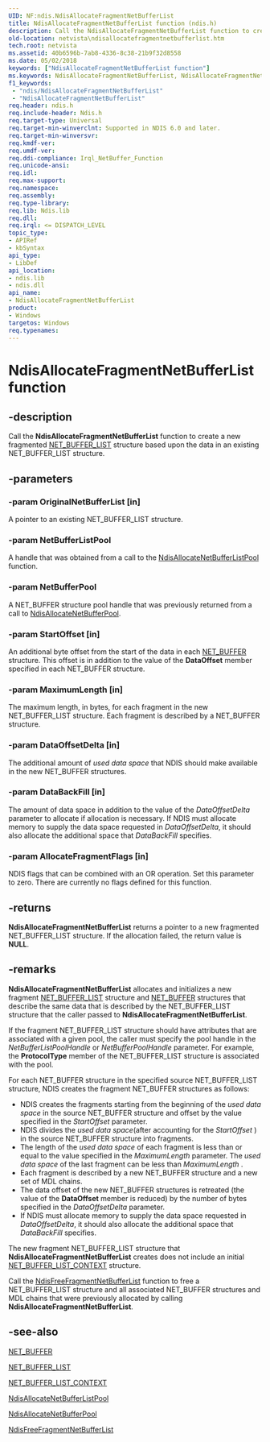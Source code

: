 ```yaml
---
UID: NF:ndis.NdisAllocateFragmentNetBufferList
title: NdisAllocateFragmentNetBufferList function (ndis.h)
description: Call the NdisAllocateFragmentNetBufferList function to create a new fragmented NET_BUFFER_LIST structure based upon the data in an existing NET_BUFFER_LIST structure.
old-location: netvista\ndisallocatefragmentnetbufferlist.htm
tech.root: netvista
ms.assetid: 40b6596b-7ab8-4336-8c38-21b9f32d8558
ms.date: 05/02/2018
keywords: ["NdisAllocateFragmentNetBufferList function"]
ms.keywords: NdisAllocateFragmentNetBufferList, NdisAllocateFragmentNetBufferList function [Network Drivers Starting with Windows Vista], ndis/NdisAllocateFragmentNetBufferList, ndis_netbuf_functions_ref_9155bd3d-f4c1-4655-b9a3-256ff64093cf.xml, netvista.ndisallocatefragmentnetbufferlist
f1_keywords:
 - "ndis/NdisAllocateFragmentNetBufferList"
 - "NdisAllocateFragmentNetBufferList"
req.header: ndis.h
req.include-header: Ndis.h
req.target-type: Universal
req.target-min-winverclnt: Supported in NDIS 6.0 and later.
req.target-min-winversvr: 
req.kmdf-ver: 
req.umdf-ver: 
req.ddi-compliance: Irql_NetBuffer_Function
req.unicode-ansi: 
req.idl: 
req.max-support: 
req.namespace: 
req.assembly: 
req.type-library: 
req.lib: Ndis.lib
req.dll: 
req.irql: <= DISPATCH_LEVEL
topic_type:
- APIRef
- kbSyntax
api_type:
- LibDef
api_location:
- ndis.lib
- ndis.dll
api_name:
- NdisAllocateFragmentNetBufferList
product:
- Windows
targetos: Windows
req.typenames: 
---
```


# NdisAllocateFragmentNetBufferList function


## -description


Call the 
  <b>NdisAllocateFragmentNetBufferList</b> function to create a new fragmented 
  <a href="https://docs.microsoft.com/windows-hardware/drivers/ddi/ndis/ns-ndis-_net_buffer_list">NET_BUFFER_LIST</a> structure based upon the data
  in an existing NET_BUFFER_LIST structure.


## -parameters




### -param OriginalNetBufferList [in]

A pointer to an existing NET_BUFFER_LIST structure.


### -param NetBufferListPool

A handle that was obtained from a call to the 
     <a href="https://docs.microsoft.com/windows-hardware/drivers/ddi/ndis/nf-ndis-ndisallocatenetbufferlistpool">
     NdisAllocateNetBufferListPool</a> function.

### -param NetBufferPool

A NET_BUFFER structure pool handle that was previously returned from a call to 
     <a href="https://docs.microsoft.com/windows-hardware/drivers/ddi/ndis/nf-ndis-ndisallocatenetbufferpool">
     NdisAllocateNetBufferPool</a>.

### -param StartOffset [in]

An additional byte offset from the start of the data in each 
     <a href="https://docs.microsoft.com/windows-hardware/drivers/ddi/ndis/ns-ndis-_net_buffer">NET_BUFFER</a> structure. This offset is in addition
     to the value of the 
     <b>DataOffset</b> member specified in each NET_BUFFER structure.


### -param MaximumLength [in]

The maximum length, in bytes, for each fragment in the new NET_BUFFER_LIST structure. Each
     fragment is described by a NET_BUFFER structure.


### -param DataOffsetDelta [in]

The additional amount of 
     <i>used data space</i> that NDIS should make available in the new NET_BUFFER structures.


### -param DataBackFill [in]

The amount of data space in addition to the value of the 
     <i>DataOffsetDelta</i> parameter to allocate if allocation is necessary. If NDIS must allocate memory to
     supply the data space requested in 
     <i>DataOffsetDelta</i>, it should also allocate the additional space that 
     <i>DataBackFill</i> specifies.


### -param AllocateFragmentFlags [in]

NDIS flags that can be combined with an OR operation. Set this parameter to zero. There are
     currently no flags defined for this function.

## -returns



<b>NdisAllocateFragmentNetBufferList</b> returns a pointer to a new fragmented NET_BUFFER_LIST structure.
     If the allocation failed, the return value is <b>NULL</b>.




## -remarks



<b>NdisAllocateFragmentNetBufferList</b> allocates and initializes a new fragment 
    <a href="https://docs.microsoft.com/windows-hardware/drivers/ddi/ndis/ns-ndis-_net_buffer_list">NET_BUFFER_LIST</a> structure and 
    <a href="https://docs.microsoft.com/windows-hardware/drivers/ddi/ndis/ns-ndis-_net_buffer">NET_BUFFER</a> structures that describe the same data
    that is described by the NET_BUFFER_LIST structure that the caller passed to 
    <b>NdisAllocateFragmentNetBufferList</b>.

If the fragment NET_BUFFER_LIST structure should have attributes that are associated with a given
    pool, the caller must specify the pool handle in the 
    <i>NetBufferListPoolHandle</i> or 
    <i>NetBufferPoolHandle</i> parameter. For example, the 
    <b>ProtocolType</b> member of the NET_BUFFER_LIST structure is associated with the pool.

For each NET_BUFFER structure in the specified source NET_BUFFER_LIST structure, NDIS creates the
    fragment NET_BUFFER structures as follows:

<ul>
<li>
NDIS creates the fragments starting from the beginning of the 
      <i>used data space</i> in the source NET_BUFFER structure and offset by the value specified in the 
      <i>StartOffset</i> parameter.

</li>
<li>
NDIS divides the 
      <i>used data space</i>(after accounting for the 
      <i>StartOffset</i> ) in the source NET_BUFFER structure into fragments.

</li>
<li>
The length of the 
      <i>used data space</i> of each fragment is less than or equal to the value specified in the 
      <i>MaximumLength</i> parameter. The 
      <i>used data space</i> of the last fragment can be less than 
      <i>MaximumLength</i> .

</li>
<li>
Each fragment is described by a new NET_BUFFER structure and a new set of MDL chains.

</li>
<li>
The data offset of the new NET_BUFFER structures is retreated (the value of the 
      <b>DataOffset</b> member is reduced) by the number of bytes specified in the 
      <i>DataOffsetDelta</i> parameter.

</li>
<li>
If NDIS must allocate memory to supply the data space requested in 
      <i>DataOffsetDelta</i>, it should also allocate the additional space that 
      <i>DataBackFill</i> specifies.

</li>
</ul>
The new fragment NET_BUFFER_LIST structure that 
    <b>NdisAllocateFragmentNetBufferList</b> creates does not include an initial 
    <a href="https://docs.microsoft.com/windows-hardware/drivers/ddi/ndis/ns-ndis-_net_buffer_list_context">
    NET_BUFFER_LIST_CONTEXT</a> structure.

Call the 
    <a href="https://docs.microsoft.com/windows-hardware/drivers/ddi/ndis/nf-ndis-ndisfreefragmentnetbufferlist">
    NdisFreeFragmentNetBufferList</a> function to free a NET_BUFFER_LIST structure and all associated
    NET_BUFFER structures and MDL chains that were previously allocated by calling 
    <b>NdisAllocateFragmentNetBufferList</b>.




## -see-also




<a href="https://docs.microsoft.com/windows-hardware/drivers/ddi/ndis/ns-ndis-_net_buffer">NET_BUFFER</a>



<a href="https://docs.microsoft.com/windows-hardware/drivers/ddi/ndis/ns-ndis-_net_buffer_list">NET_BUFFER_LIST</a>



<a href="https://docs.microsoft.com/windows-hardware/drivers/ddi/ndis/ns-ndis-_net_buffer_list_context">NET_BUFFER_LIST_CONTEXT</a>



<a href="https://docs.microsoft.com/windows-hardware/drivers/ddi/ndis/nf-ndis-ndisallocatenetbufferlistpool">
   NdisAllocateNetBufferListPool</a>



<a href="https://docs.microsoft.com/windows-hardware/drivers/ddi/ndis/nf-ndis-ndisallocatenetbufferpool">NdisAllocateNetBufferPool</a>



<a href="https://docs.microsoft.com/windows-hardware/drivers/ddi/ndis/nf-ndis-ndisfreefragmentnetbufferlist">
   NdisFreeFragmentNetBufferList</a>
 

 

